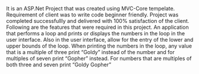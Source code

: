 It is an ASP.Net Project that was created using MVC-Core tempelate.
Requirement of client was to write code beginner friendly.
Project was completed successfullly and delivered with 100% satisfaction of the client.
Following are the features that were required in this project.
An application that performs a loop and prints or displays the numbers in the loop in the user interface. Also in the user interface, allow for the entry of the lower and upper bounds of the loop. When printing the numbers in the loop, any value that is a multiple of three print “Goldy” instead of the number and for multiples of seven print “Gopher” instead. For numbers that are multiples of both three and seven print “Goldy Gopher”
